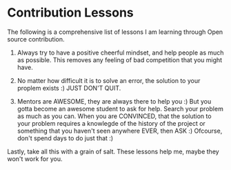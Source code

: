 # Contribution Lessons
The following is a comprehensive list of lessons I am learning through Open source contribution.

1) Always try to have a positive cheerful mindset, and help people as much as possible. This removes any feeling of bad competition that you might have.

2) No matter how difficult it is to solve an error, the solution to your proplem exists :)
JUST DON'T QUIT.

3) Mentors are AWESOME, they are always there to help you :)
But you gotta become an awesome student to ask for help. Search your problem as much as you can. When you are CONVINCED, that the solution to your problem requires a knowlegde of the history of the project or something that you haven't seen anywhere EVER, then ASK :)
Ofcourse, don't spend days to do just that :)

Lastly, take all this with a grain of salt. These lessons help me, maybe they won't work for you.
